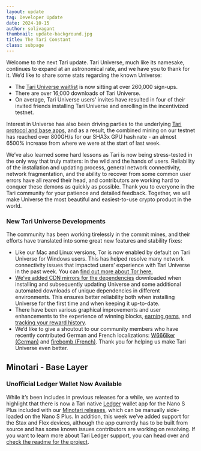 ```yaml
---
layout: update
tag: Developer Update
date: 2024-10-15
author: solivagant
thumbnail: update-background.jpg
title: The Tari Constant
class: subpage
---
```


Welcome to the next Tari update. Tari Universe, much like its namesake, continues to expand at an astronomical rate, and we have you to thank for it. We’d like to share some stats regarding the known Universe:

* The [Tari Universe waitlist](https://universe.tari.com/) is now sitting at over 260,000 sign-ups.
* There are over 16,000 downloads of Tari Universe.
* On average, Tari Universe users' invites have resulted in four of their invited friends installing Tari Universe and enrolling in the incentivized testnet.

Interest in Universe has also been driving parties to the underlying [Tari protocol and base apps](https://github.com/tari-project/tari), and as a result, the combined mining on our testnet has reached over 800GH/s for our SHA3x GPU hash rate - an almost 6500% increase from where we were at the start of last week.

We’ve also learned some hard lessons as Tari is now being stress-tested in the only way that truly matters: in the wild and the hands of users. Reliability of the installation and updating process, general network connectivity, network fragmentation, and the ability to recover from some common user errors have all reared their head, and contributors are working hard to conquer these demons as quickly as possible. Thank you to everyone in the Tari community for your patience and detailed feedback. Together, we will make Universe the most beautiful and easiest-to-use crypto product in the world.

### New Tari Universe Developments
The community has been working tirelessly in the commit mines, and their efforts have translated into some great new features and stability fixes:
* Like our Mac and Linux versions, Tor is now enabled by default on Tari Universe for Windows users. This has helped resolve many network connectivity issues that impacted users’ experience with Tari Universe in the past week. You can [find out more about Tor here.](https://tlu.tarilabs.com/protocols/intro-to-tor-and-i2p#tor-network)
* [We’ve added CDN mirrors for the dependencies](https://github.com/tari-project/universe/pull/658) downloaded when installing and subsequently updating Universe and some additional automated downloads of unique dependencies in different environments. This ensures better reliability both when installing Universe for the first time and when keeping it up-to-date.
* There have been various graphical improvements and user enhancements to the experience of winning blocks, [earning gems](https://github.com/tari-project/universe/pull/682), and [tracking your reward history](https://github.com/tari-project/universe/pull/723).
* We’d like to give a shoutout to our community members who have recently contributed German and French localizations: [W666lker (German)](https://github.com/tari-project/universe/pull/802) and [firebomb (French)](https://github.com/tari-project/universe/pull/717). Thank you for helping us make Tari Universe even better.

## Minotari - Base Layer
### Unofficial Ledger Wallet Now Available
While it’s been includes in previous releases for a while, we wanted to highlight that there is now a Tari native [Ledger](https://www.ledger.com/) wallet app for the Nano S Plus included with our [Minotari releases](https://github.com/tari-project/tari/releases), which can be manually side-loaded on the Nano S Plus. In addition, this week we’ve added support for the Stax and Flex devices, although the app currently has to be built from source and has some known issues contributors are working on resolving. If you want to learn more about Tari Ledger support, you can head over and [check the readme for the project](https://github.com/tari-project/tari/tree/development/applications/minotari_ledger_wallet/wallet).